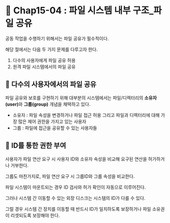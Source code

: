 # 📌 Chap15-04 : 파일 시스템 내부 구조_파일 공유

공동 작업을 수행하기 위해서는 파일 공유가 필수적이다.

해당 절에서는 다음 두 가지 문제를 다루고자 한다.

1. 다수의 사용자에게 파일 공유 허용
2. 원격 파일 시스템에서의 파일 공유

## 🫧 다수의 사용자에서의 파일 공유

파일 공유와 보호를 구현하기 위해 대부분의 시스템에서는 파일/디렉터리의 <strong>소유자(user)</strong>와 <strong>그룹(group)</strong> 개념을 채택하고 있다.

- 소유자 : 파일 속성을 변경하거나 파일 접근 허용 그리고 파일과 디렉터리에 대해 가장 많은 제어 권한을 가지고 있는 사용자
- 그룹 : 파일에 접근을 공유할 수 있는 사용자들


## 🫧 ID를 통한 권한 부여

사용자가 파일 연산 요구 시 사용자 ID와 소유자 속성을 비교해 요구된 연산을 허가하거나 거부한다.

그룹도 마찬가지로, 파일 연산 요구 시 그룹ID와 그룹 속성을 비교한다.

파일 시스템이 마운트되는 경우 ID 검사와 허가 확인이 자동으로 이루어진다.

그러나 시스템 간 이동할 수 있는 외장 디스크는 시스템의 ID가 다를 수 있다.

그럴 경우 시스템 간 장치를 이동할 때 반드시 ID가 일치하도록 보장하거나 파일 소유권이 리셋되도록 보장해야 한다.